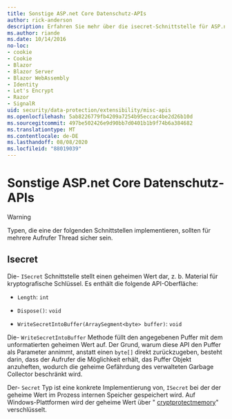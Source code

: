```yaml
---
title: Sonstige ASP.net Core Datenschutz-APIs
author: rick-anderson
description: Erfahren Sie mehr über die isecret-Schnittstelle für ASP.net Core Datenschutz.
ms.author: riande
ms.date: 10/14/2016
no-loc:
- cookie
- Cookie
- Blazor
- Blazor Server
- Blazor WebAssembly
- Identity
- Let's Encrypt
- Razor
- SignalR
uid: security/data-protection/extensibility/misc-apis
ms.openlocfilehash: 5ab8226779fb4209a7254b95eccac4be2d26b10d
ms.sourcegitcommit: 497be502426e9d90bb7d0401b1b9f74b6a384682
ms.translationtype: MT
ms.contentlocale: de-DE
ms.lasthandoff: 08/08/2020
ms.locfileid: "88019039"
---
```

# <a name="miscellaneous-aspnet-core-data-protection-apis"></a>Sonstige ASP.net Core Datenschutz-APIs

<a name="data-protection-extensibility-mics-apis"></a>

>[!WARNING]
> Typen, die eine der folgenden Schnittstellen implementieren, sollten für mehrere Aufrufer Thread sicher sein.

## <a name="isecret"></a>Isecret

Die- `ISecret` Schnittstelle stellt einen geheimen Wert dar, z. b. Material für kryptografische Schlüssel. Es enthält die folgende API-Oberfläche:

* `Length`: `int`

* `Dispose()`: `void`

* `WriteSecretIntoBuffer(ArraySegment<byte> buffer)`: `void`

Die- `WriteSecretIntoBuffer` Methode füllt den angegebenen Puffer mit dem unformatierten geheimen Wert auf. Der Grund, warum diese API den Puffer als Parameter annimmt, anstatt einen `byte[]` direkt zurückzugeben, besteht darin, dass der Aufrufer die Möglichkeit erhält, das Puffer Objekt anzuheften, wodurch die geheime Gefährdung des verwalteten Garbage Collector beschränkt wird.

Der- `Secret` Typ ist eine konkrete Implementierung von, `ISecret` bei der der geheime Wert im Prozess internen Speicher gespeichert wird. Auf Windows-Plattformen wird der geheime Wert über " [cryptprotectmemory](/windows/win32/api/dpapi/nf-dpapi-cryptprotectmemory)" verschlüsselt.
